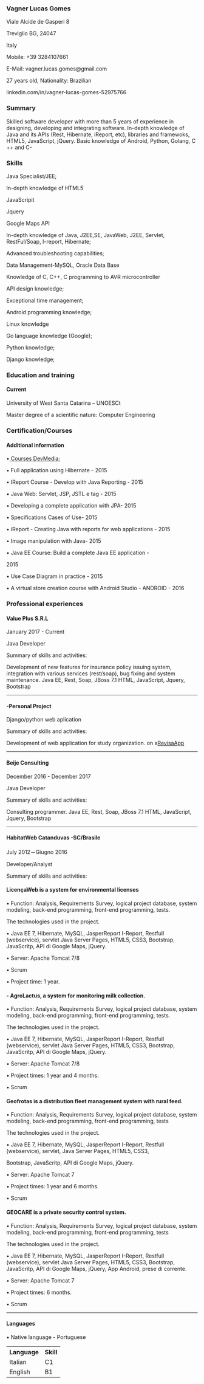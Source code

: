 <h3>Vagner Lucas Gomes</h3>
<p>Viale Alcide de Gasperi 8</p>
<p>Treviglio BG, 24047</p>
<p>Italy</p>
<p>Mobile: +39 3284107661</p>
<p>E-Mail: vagner.lucas.gomes@gmail.com</p>
<p>27 years old,		Nationality: Brazilian</p>
<a>linkedin.com/in/vagner-lucas-gomes-52975766	</a> 
<h>
<h3>Summary</h3>
<p>Skilled software developer with more than 5 years of experience in designing, developing and integrating software. In-depth knowledge of Java and its APIs (Rest, Hibernate, iReport, etc), libraries and framewoks, HTML5, JavaScript, jQuery. Basic knowledge of Android, Python, Golang, C ++ and C-</p>
<h3>Skills</h3>
<p>Java Specialist/JEE;</p>
<p>In-depth knowledge of HTML5</p><p>JavaScripit</p><p> Jquery</p><p> Google Maps API</p>
<p>In-depth knowledge of Java, J2EE,SE, JavaWeb, J2EE, Servlet, RestFul/Soap, I-report, Hibernate;</p>
<p>Advanced troubleshooting capabilities;</p>
<p>Data Management-MySQL, Oracle Data Base</p>
<p>Knowledge of C, C++, C programming to AVR microcontroller</p>
<p>API design knowledge;</p>
<p>Exceptional time management;</p>
<p>Android programming knowledge;</p>
<p>Linux knowledge</p>
<p>Go language knowledge (Google);</p>
<p>Python knowledge;</p>
<p>Django knowledge;</p>

<h3>Education and training</h3>
<h4>Current</h4>
<p>University of West Santa Catarina – UNOESCt</p>
<p>Master degree of a scientific nature: Computer Engineering</p>

<h3>Certification/Courses</h3>
<h4>Additional information</h4> 
<p>•<a href='http://www.devmedia.com.br/' target='_blank' > Courses DevMedia:</a></p>
<p>• Full application using Hibernate - 2015</p>
<p>• IReport Course - Develop with Java Reporting - 2015</p>
<p>• Java Web: Servlet, JSP, JSTL e tag - 2015</p>
<p>• Developing a complete application with JPA- 2015</p>
<p>• Specifications Cases of Use- 2015</p>
<p>• iReport - Creating Java with reports for web applications - 2015</p>
<p>• Image manipulation with Java- 2015</p>
<p>• Java EE Course: Build a complete Java EE application - </p>2015</p>
<p>• Use Case Diagram in practice - 2015</p>
<p>• A virtual store creation course with Android Studio - ANDROID - 2016</p>
<h3>Professional experiences</h3>
<h4>Value Plus S.R.L</h4>
<p>January 2017 - Current</p>
<p>Java Developer</p>
<p>Summary of skills and activities:</p>
<p>Development of new features for insurance policy issuing system, integration with various services (rest/soap), bug fixing and system maintenance.
Java EE, Rest, Soap, JBoss 7.1 HTML, JavaScript, Jquery, Bootstrap</p>
<hr>
<h4>-Personal Project</h4>
<p> Django/python web aplication</p>
<p> Summary of skills and activities:</p>
<p> Development of web application for study organization. on a<a href='http://revisaapp.pythonanywhere.com/' target='_blank' >RevisaApp</a> </p>
<hr>
<h4>Beije Consulting</h4>
<p>December 2016 - December 2017</p>
<p>Java Developer</p>
<p>Summary of skills and activities:</p>
<p>Consulting programmer.
Java EE, Rest, Soap, JBoss 7.1 HTML, JavaScript, Jquery, Bootstrap</p>
<hr>
<h4>HabitatWeb  Catanduvas -SC/Brasile</h4>
<p>July 2012－Giugno 2016</p>
<p>Developer/Analyst</p>
<p>Summary of skills and activities:</p>
<h4><p>LicençaWeb is a system for environmental licenses </ p></h4>
<p>• Function: Analysis, Requirements Survey, logical project database, system modeling, back-end programming, front-end programming, tests.</p> 
<p>The technologies used in the project.</p>
<p>• Java EE 7, Hibernate, MySQL, JasperReport I-Report, Restfull (webservice), servlet Java Server Pages, HTML5, CSS3, Bootstrap, JavaScritp, API di Google Maps, jQuery.</p>
<p>• Server: Apache Tomcat 7/8</p>
<p>• Scrum</p>
<p>• Project time: 1 year.</p>
<h4><p>- AgroLactus, a system for monitoring milk collection.</p></h4>
<p>• Function: Analysis, Requirements Survey, logical project database, system modeling, back-end programming, front-end programming, tests.</p>
<p>The technologies used in the project.</p>
<p>• Java EE 7, Hibernate, MySQL, JasperReport I-Report, Restfull (webservice), servlet Java Server Pages, HTML5, CSS3, Bootstrap, JavaScritp, API di Google Maps, jQuery.</p>
<p>• Server: Apache Tomcat 7/8</p>
<p>• Project times: 1 year and 4 months.</p>
<p>• Scrum </p>
<h4><p>Geofrotas is a distribution fleet management system with rural feed.</p></h4>
<p>• Function: Analysis, Requirements Survey, logical project database, system modeling, back-end programming, front-end programming, tests</p>
<p>The technologies used in the project.</p>
<p>• Java EE 7, Hibernate, MySQL, JasperReport I-Report, Restfull (webservice), servlet, Java Server Pages, HTML5, CSS3, <p>Bootstrap, JavaScritp, API di Google Maps, jQuery.</p>
<p>• Server: Apache Tomcat 7</p>
<p>• Project times: 1 year and 6 months.</p>
<p>• Scrum</p>
<h4><p>GEOCARE is a private security control system.</p></h4>
<p>• Function: Analysis, Requirements Survey, logical project database, system modeling, back-end programming, front-end programming, tests</p>
<p>The technologies used in the project.</p>
<p>• Java EE 7, Hibernate, MySQL, JasperReport I-Report, Restfull (webservice), servlet Java Server Pages, HTML5, CSS3, Bootstrap, JavaScritp, API di Google Maps, jQuery, App Android, prese di corrente.</p>
<p>• Server: Apache Tomcat 7</p>
<p>• Project times: 6 months.</p>
<p>• Scrum</p>
<hr>

<h4>Languages</h4>
<p>• Native language - Portuguese</p>
<table  >
  <tr>
    <th>Language</th>
    <th>Skill</th>
  </tr>
  <tr>
    <td>Italian</td>
    <td>C1</td>
  </tr>
   <tr>
    <td>English</td>
    <td>B1</td>
  </tr>
</table>
